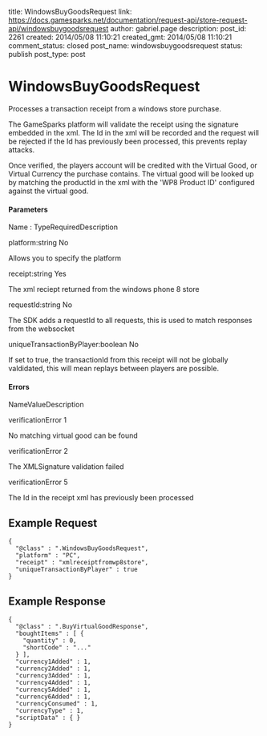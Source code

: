 title: WindowsBuyGoodsRequest
link: https://docs.gamesparks.net/documentation/request-api/store-request-api/windowsbuygoodsrequest
author: gabriel.page
description: 
post_id: 2261
created: 2014/05/08 11:10:21
created_gmt: 2014/05/08 11:10:21
comment_status: closed
post_name: windowsbuygoodsrequest
status: publish
post_type: post

<!--Processes a transaction receipt from a windows store purchase. -->

# WindowsBuyGoodsRequest

Processes a transaction receipt from a windows store purchase.

The GameSparks platform will validate the receipt using the signature embedded in the xml. The Id in the xml will be recorded and the request will be rejected if the Id has previously been processed, this prevents replay attacks.

Once verified, the players account will be credited with the Virtual Good, or Virtual Currency the purchase contains. The virtual good will be looked up by matching the productId in the xml with the 'WP8 Product ID' configured against the virtual good.

#### Parameters

Name : TypeRequiredDescription

platform:string
No

Allows you to specify the platform

receipt:string
Yes

The xml reciept returned from the windows phone 8 store

requestId:string
No

The SDK adds a requestId to all requests, this is used to match responses from the websocket

uniqueTransactionByPlayer:boolean
No

If set to true, the transactionId from this receipt will not be globally valdidated, this will mean replays between players are possible.

#### Errors

NameValueDescription

verificationError
1

No matching virtual good can be found

verificationError
2

The XMLSignature validation failed

verificationError
5

The Id in the receipt xml has previously been processed

  


## Example Request
    
    
    {
      "@class" : ".WindowsBuyGoodsRequest",
      "platform" : "PC",
      "receipt" : "xmlreceiptfromwp8store",
      "uniqueTransactionByPlayer" : true
    }

## Example Response
    
    
    {
      "@class" : ".BuyVirtualGoodResponse",
      "boughtItems" : [ {
        "quantity" : 0,
        "shortCode" : "..."
      } ],
      "currency1Added" : 1,
      "currency2Added" : 1,
      "currency3Added" : 1,
      "currency4Added" : 1,
      "currency5Added" : 1,
      "currency6Added" : 1,
      "currencyConsumed" : 1,
      "currencyType" : 1,
      "scriptData" : { }
    }
